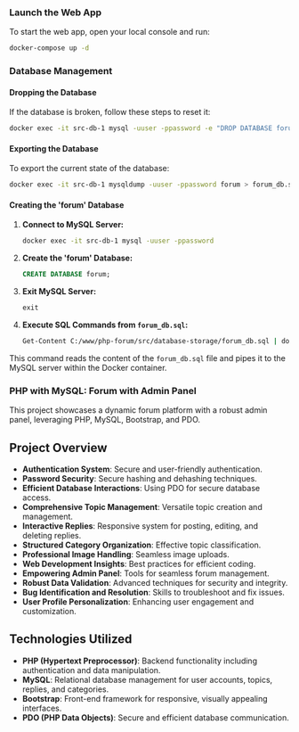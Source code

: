 ### Launch the Web App

To start the web app, open your local console and run:
```bash
docker-compose up -d
```

### Database Management

#### Dropping the Database
If the database is broken, follow these steps to reset it:

```bash
docker exec -it src-db-1 mysql -uuser -ppassword -e "DROP DATABASE forum"
```

#### Exporting the Database
To export the current state of the database:

```bash
docker exec -it src-db-1 mysqldump -uuser -ppassword forum > forum_db.sql
```

#### Creating the 'forum' Database

1. **Connect to MySQL Server:**

    ```bash
    docker exec -it src-db-1 mysql -uuser -ppassword
    ```

2. **Create the 'forum' Database:**

    ```sql
    CREATE DATABASE forum;
    ```

3. **Exit MySQL Server:**

    ```sql
    exit
    ```

4. **Execute SQL Commands from `forum_db.sql`:**

    ```bash
    Get-Content C:/www/php-forum/src/database-storage/forum_db.sql | docker exec -i src-db-1 mysql -uuser -ppassword forum
    ```

This command reads the content of the `forum_db.sql` file and pipes it to the MySQL server within the Docker container.

### PHP with MySQL: Forum with Admin Panel

This project showcases a dynamic forum platform with a robust admin panel, leveraging PHP, MySQL, Bootstrap, and PDO.

## Project Overview

- **Authentication System**: Secure and user-friendly authentication.
- **Password Security**: Secure hashing and dehashing techniques.
- **Efficient Database Interactions**: Using PDO for secure database access.
- **Comprehensive Topic Management**: Versatile topic creation and management.
- **Interactive Replies**: Responsive system for posting, editing, and deleting replies.
- **Structured Category Organization**: Effective topic classification.
- **Professional Image Handling**: Seamless image uploads.
- **Web Development Insights**: Best practices for efficient coding.
- **Empowering Admin Panel**: Tools for seamless forum management.
- **Robust Data Validation**: Advanced techniques for security and integrity.
- **Bug Identification and Resolution**: Skills to troubleshoot and fix issues.
- **User Profile Personalization**: Enhancing user engagement and customization.

## Technologies Utilized

- **PHP (Hypertext Preprocessor)**: Backend functionality including authentication and data manipulation.
- **MySQL**: Relational database management for user accounts, topics, replies, and categories.
- **Bootstrap**: Front-end framework for responsive, visually appealing interfaces.
- **PDO (PHP Data Objects)**: Secure and efficient database communication.
